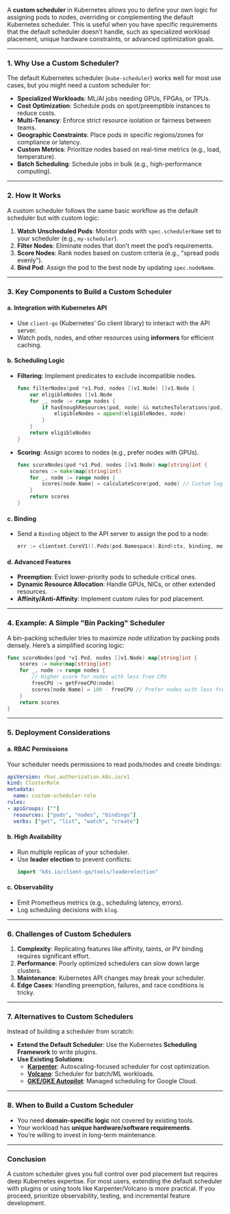A **custom scheduler** in Kubernetes allows you to define your own logic for assigning pods to nodes, overriding or complementing the default Kubernetes scheduler. This is useful when you have specific requirements that the default scheduler doesn’t handle, such as specialized workload placement, unique hardware constraints, or advanced optimization goals.

---

### **1. Why Use a Custom Scheduler?**
The default Kubernetes scheduler (`kube-scheduler`) works well for most use cases, but you might need a custom scheduler for:
- **Specialized Workloads**: ML/AI jobs needing GPUs, FPGAs, or TPUs.
- **Cost Optimization**: Schedule pods on spot/preemptible instances to reduce costs.
- **Multi-Tenancy**: Enforce strict resource isolation or fairness between teams.
- **Geographic Constraints**: Place pods in specific regions/zones for compliance or latency.
- **Custom Metrics**: Prioritize nodes based on real-time metrics (e.g., load, temperature).
- **Batch Scheduling**: Schedule jobs in bulk (e.g., high-performance computing).

---

### **2. How It Works**
A custom scheduler follows the same basic workflow as the default scheduler but with custom logic:
1. **Watch Unscheduled Pods**: Monitor pods with `spec.schedulerName` set to your scheduler (e.g., `my-scheduler`).
2. **Filter Nodes**: Eliminate nodes that don’t meet the pod’s requirements.
3. **Score Nodes**: Rank nodes based on custom criteria (e.g., "spread pods evenly").
4. **Bind Pod**: Assign the pod to the best node by updating `spec.nodeName`.

---

### **3. Key Components to Build a Custom Scheduler**
#### **a. Integration with Kubernetes API**
- Use `client-go` (Kubernetes’ Go client library) to interact with the API server.
- Watch pods, nodes, and other resources using **informers** for efficient caching.

#### **b. Scheduling Logic**
- **Filtering**: Implement predicates to exclude incompatible nodes.
  ```go
  func filterNodes(pod *v1.Pod, nodes []v1.Node) []v1.Node {
      var eligibleNodes []v1.Node
      for _, node := range nodes {
          if hasEnoughResources(pod, node) && matchesTolerations(pod, node) {
              eligibleNodes = append(eligibleNodes, node)
          }
      }
      return eligibleNodes
  }
  ```
- **Scoring**: Assign scores to nodes (e.g., prefer nodes with GPUs).
  ```go
  func scoreNodes(pod *v1.Pod, nodes []v1.Node) map[string]int {
      scores := make(map[string]int)
      for _, node := range nodes {
          scores[node.Name] = calculateScore(pod, node) // Custom logic
      }
      return scores
  }
  ```

#### **c. Binding**
- Send a `Binding` object to the API server to assign the pod to a node:
  ```go
  err := clientset.CoreV1().Pods(pod.Namespace).Bind(ctx, binding, metav1.CreateOptions{})
  ```

#### **d. Advanced Features**
- **Preemption**: Evict lower-priority pods to schedule critical ones.
- **Dynamic Resource Allocation**: Handle GPUs, NICs, or other extended resources.
- **Affinity/Anti-Affinity**: Implement custom rules for pod placement.

---

### **4. Example: A Simple "Bin Packing" Scheduler**
A bin-packing scheduler tries to maximize node utilization by packing pods densely. Here’s a simplified scoring logic:

```go
func scoreNodes(pod *v1.Pod, nodes []v1.Node) map[string]int {
    scores := make(map[string]int)
    for _, node := range nodes {
        // Higher score for nodes with less free CPU
        freeCPU := getFreeCPU(node)
        scores[node.Name] = 100 - freeCPU // Prefer nodes with less free space
    }
    return scores
}
```

---

### **5. Deployment Considerations**
#### **a. RBAC Permissions**
Your scheduler needs permissions to read pods/nodes and create bindings:
```yaml
apiVersion: rbac.authorization.k8s.io/v1
kind: ClusterRole
metadata:
  name: custom-scheduler-role
rules:
- apiGroups: [""]
  resources: ["pods", "nodes", "bindings"]
  verbs: ["get", "list", "watch", "create"]
```

#### **b. High Availability**
- Run multiple replicas of your scheduler.
- Use **leader election** to prevent conflicts:
  ```go
  import "k8s.io/client-go/tools/leaderelection"
  ```

#### **c. Observability**
- Emit Prometheus metrics (e.g., scheduling latency, errors).
- Log scheduling decisions with `klog`.

---

### **6. Challenges of Custom Schedulers**
1. **Complexity**: Replicating features like affinity, taints, or PV binding requires significant effort.
2. **Performance**: Poorly optimized schedulers can slow down large clusters.
3. **Maintenance**: Kubernetes API changes may break your scheduler.
4. **Edge Cases**: Handling preemption, failures, and race conditions is tricky.

---

### **7. Alternatives to Custom Schedulers**
Instead of building a scheduler from scratch:
- **Extend the Default Scheduler**: Use the Kubernetes **Scheduling Framework** to write plugins.
- **Use Existing Solutions**:
  - [**Karpenter**](https://karpenter.sh): Autoscaling-focused scheduler for cost optimization.
  - [**Volcano**](https://volcano.sh): Scheduler for batch/ML workloads.
  - [**GKE/GKE Autopilot**](https://cloud.google.com/kubernetes-engine): Managed scheduling for Google Cloud.

---

### **8. When to Build a Custom Scheduler**
- You need **domain-specific logic** not covered by existing tools.
- Your workload has **unique hardware/software requirements**.
- You’re willing to invest in long-term maintenance.

---

### **Conclusion**
A custom scheduler gives you full control over pod placement but requires deep Kubernetes expertise. For most users, extending the default scheduler with plugins or using tools like Karpenter/Volcano is more practical. If you proceed, prioritize observability, testing, and incremental feature development.
